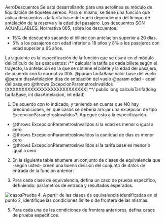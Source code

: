 AeroDescuentos
Se está desarrollando para una aerolínea su módulo de liquidación de tiquetes aéreos. Para el mismo, se tiene
una función que aplica descuentos a la tarifa base del vuelo dependiendo del tiempo de antelación de la reserva
y la edad del pasajero. Los descuentos SON ACUMULABLES.
Normativa 005, sobre los descuentos:

- 15% de descuento sacando el billete con antelación superior a 20 días.
- 5% a los pasajeros con edad inferior a 18 años y 8% a los pasajeros con edad superior a 65
años.

La siguiente es la especificación de la función que se usará en el módulo del cálculo de los descuentos:
/**
calcular la tarifa de cada billete según el trayecto, la antelación
en la que se obtiene el billete y la edad del pasajero, de acuerdo
con la normativa 005.
@param tarifaBase valor base del vuelo
@param diasAntelacion dias de antelación del vuelo
@param edad - edad del pasajero
@throws ExcepcionParametrosInvalidos [XXXXXXXXXXXXXXXXXXXXXXXXXXX]
**/
public long calculoTarifa(long tarifaBase, int diasAntelacion, int edad)

1. De acuerdo con lo indicado, y teniendo en cuenta que NO hay precondiciones, en qué casos se debería
arrojar una excepción de tipo ExcepcionParametrosInvalidos?. Agregue esto a la especificación.

- @throws ExcepcionParametrosInvalidos sí la edad es menor o igual a cero
- @throws ExcepcionParametrosInvalidos la cantidad de días es menor cero
- @throws ExcepcionParametrosInvalidos si la tarifa base es menor o igual a cero


2. En la siguiente tabla enumere un conjunto de clases de equivalencia que -según usted- creen una
buena división del conjunto de datos de entrada de la función anterior:

3. Para cada clase de equivalencia, defina un caso de prueba específico, definiendo: parámetros de
entrada y resultados esperados.

![casosPrueba](https://github.com/YeSte114/CVDS_2210/blob/main/Laboratorio%20No.%203/casosPrueba.png)
4. A partir de las clases de equivalencia identificadas en el punto 2, identifique las condiciones límite o
de frontera de las mismas.

5. Para cada una de las condiciones de frontera anteriores, defina casos de prueba específicos.
